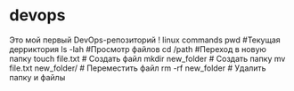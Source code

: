 # devops
Это мой первый DevOps-репозиторий !
linux commands
pwd			    #Текущая дерриктория
ls -lah			    #Просмотр файлов
cd /path		    #Переход в новую папку
touch file.txt              # Создать файл
mkdir new_folder            # Создать папку
mv file.txt new_folder/     # Переместить файл
rm -rf new_folder           # Удалить папку и файлы
